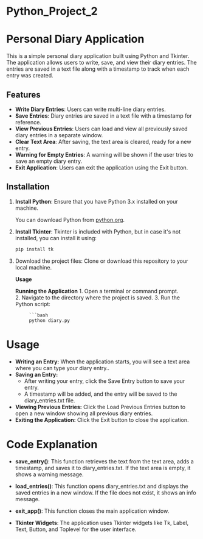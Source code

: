 # Python_Project_2

# Personal Diary Application

This is a simple personal diary application built using Python and Tkinter. The application allows users to write, save, and view their diary entries. The entries are saved in a text file along with a timestamp to track when each entry was created.

## Features

- **Write Diary Entries**: Users can write multi-line diary entries.
- **Save Entries**: Diary entries are saved in a text file with a timestamp for reference.
- **View Previous Entries**: Users can load and view all previously saved diary entries in a separate window.
- **Clear Text Area**: After saving, the text area is cleared, ready for a new entry.
- **Warning for Empty Entries**: A warning will be shown if the user tries to save an empty diary entry.
- **Exit Application**: Users can exit the application using the Exit button.

## Installation

1. **Install Python**: Ensure that you have Python 3.x installed on your machine.
   
   You can download Python from [python.org](https://www.python.org/).

2. **Install Tkinter**: Tkinter is included with Python, but in case it's not installed, you can install it using:
   
   ```bash
   pip install tk
3. Download the project files:
     Clone or download this repository to your local machine. 

    **Usage**

    **Running the Application** 
        1. Open a terminal or command prompt.  
        2. Navigate to the directory where the project is saved. 
        3. Run the Python script: 

            ```bash 
            python diary.py 
# Usage
- **Writing an Entry:** When the application starts, you will see a text area where you can type your diary entry.. 
-  **Saving an Entry:** 
      - After writing your entry, click the Save Entry button to save your entry. 
      - A timestamp will be added, and the entry will be saved to the diary_entries.txt file. 
-  **Viewing Previous Entries:** Click the Load Previous Entries button to open a new window showing all previous diary entries. 
-  **Exiting the Application:** Click the Exit button to close the application.  
# Code Explanation 
- **save_entry()**: This function retrieves the text from the text area, adds a timestamp, and saves it to diary_entries.txt. If the text area is empty, it shows a warning message.

- **load_entries()**: This function opens diary_entries.txt and displays the saved entries in a new window. If the file does not exist, it shows an info message.

- **exit_app()**: This function closes the main application window.

- **Tkinter Widgets**: The application uses Tkinter widgets like Tk, Label, Text, Button, and Toplevel for the user interface.
